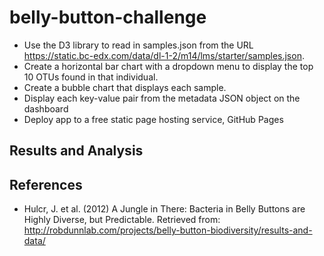 # belly-button-challenge

* Use the D3 library to read in samples.json from the URL <https://static.bc-edx.com/data/dl-1-2/m14/lms/starter/samples.json>.
* Create a horizontal bar chart with a dropdown menu to display the top 10 OTUs found in that individual.
* Create a bubble chart that displays each sample.
* Display each key-value pair from the metadata JSON object on the dashboard
* Deploy app to a free static page hosting service, GitHub Pages

## Results and Analysis

## References

* Hulcr, J. et al. (2012) A Jungle in There: Bacteria in Belly Buttons are Highly Diverse, but Predictable. Retrieved from: <http://robdunnlab.com/projects/belly-button-biodiversity/results-and-data/>

